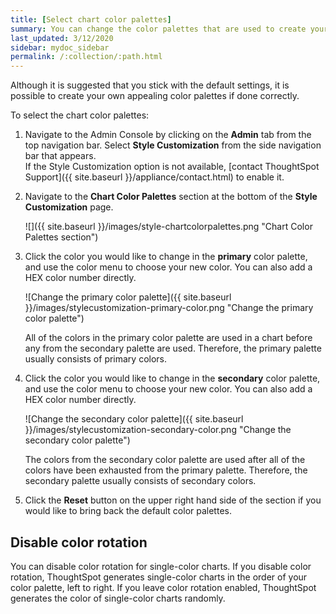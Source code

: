 ```yaml
---
title: [Select chart color palettes]
summary: You can change the color palettes that are used to create your charts.
last_updated: 3/12/2020
sidebar: mydoc_sidebar
permalink: /:collection/:path.html
---
```

Although it is suggested that you stick with the default settings, it is possible to create your own appealing color palettes if done correctly.

To select the chart color palettes:
1. Navigate to the Admin Console by clicking on the **Admin** tab from the top navigation bar. Select **Style Customization** from the side navigation bar that appears.<br>
If the Style Customization option is not available, [contact ThoughtSpot Support]({{ site.baseurl }}/appliance/contact.html) to enable it.

1. Navigate to the **Chart Color Palettes** section at the bottom of the **Style Customization** page.

     ![]({{ site.baseurl }}/images/style-chartcolorpalettes.png "Chart Color Palettes section")

2. Click the color you would like to change in the **primary** color palette, and use the color menu to choose your new color. You can also add a HEX color number directly.

     ![Change the primary color palette]({{ site.baseurl }}/images/stylecustomization-primary-color.png "Change the primary color palette")

    All of the colors in the primary color palette are used in a chart before any from the secondary palette are used. Therefore, the primary palette usually consists of primary colors.

3. Click the color you would like to change in the **secondary** color palette, and use the color menu to choose your new color. You can also add a HEX color number directly.

     ![Change the secondary color palette]({{ site.baseurl }}/images/stylecustomization-secondary-color.png "Change the secondary color palette")

    The colors from the secondary color palette are used after all of the colors have been exhausted from the primary palette. Therefore, the secondary palette usually consists of secondary colors.

4. Click the **Reset** button on the upper right hand side of the section if you would like to bring back the default color palettes.

## Disable color rotation
You can disable color rotation for single-color charts. If you disable color rotation, ThoughtSpot generates single-color charts in the order of your color palette, left to right. If you leave color rotation enabled, ThoughtSpot generates the color of single-color charts randomly.
